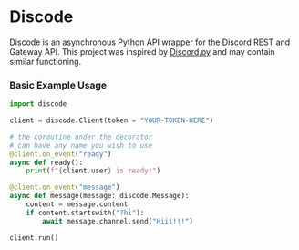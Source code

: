 # Discode
Discode is an asynchronous Python API wrapper for the Discord REST and Gateway API. This project was inspired by [Discord.py](https://github.com/rapptz/discord.py) and may contain similar functioning.

### Basic Example Usage
```py
import discode

client = discode.Client(token = "YOUR-TOKEN-HERE")

# the coroutine under the decorator
# can have any name you wish to use
@client.on_event("ready")
async def ready():
    print(f"{client.user} is ready!")

@client.on_event("message")
async def message(message: discode.Message):
    content = message.content
    if content.startswith("?hi"):
        await message.channel.send("Hiii!!!")

client.run()
```